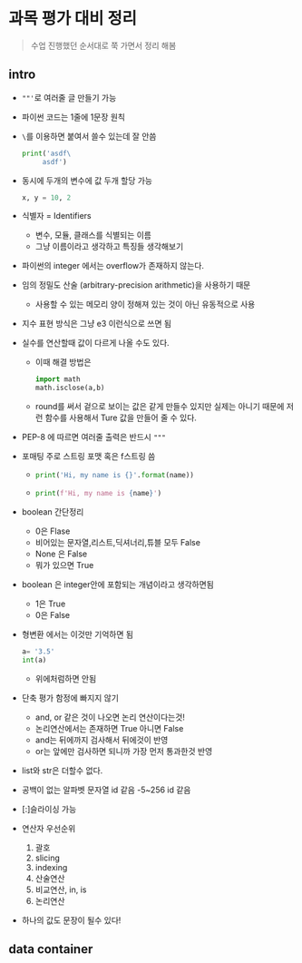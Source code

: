 # 과목 평가 대비 정리

> 수업 진행했던 순서대로 쭉 가면서 정리 해봄 



## intro 

* `""'`로 여러줄 글 만들기 가능

*  파이썬 코드는 1줄에 1문장 원칙

* `\`를 이용하면 붙여서 쓸수 있는데 잘 안씀

  ```python
  print('asdf\
       asdf')
  ```

* 동시에 두개의 변수에 값 두개 할당 가능

  ```python
  x, y = 10, 2
  ```

* 식별자 = Identifiers
  * 변수, 모듈, 클래스를 식별되는 이름
  * 그냥 이름이라고 생각하고 특징들 생각해보기
* 파이썬의 integer 에서는 overflow가 존재하지 않는다.
* 임의 정밀도 산술 (arbitrary-precision arithmetic)을 사용하기 때문
  * 사용할 수 있는 메모리 양이 정해져 있는 것이 아닌 유동적으로 사용

* 지수 표현 방식은 그냥 e3 이런식으로 쓰면 됨

* 실수를 연산할때 값이 다르게 나올 수도 있다. 

  * 이때 해결 방법은

    ```python
    import math
    math.isclose(a,b)
    ```

  * round를 써서 겉으로 보이는 값은 같게 만들수 있지만 실제는 아니기 때문에 저런 함수를 사용해서 Ture 값을 만들어 줄 수 있다.

* PEP-8 에 따르면 여러줄 출력은 반드시 `"""`

* 포매팅 주로 스트링 포맷 혹은 f스트링 씀

  * ```python
    print('Hi, my name is {}'.format(name))
    ```

  * ```python
    print(f'Hi, my name is {name}')
    ```

* boolean 간단정리
  * 0은 Flase
  * 비어있는 문자열,리스트,딕셔너리,튜블 모두 False
  * None 은 False
  * 뭐가 있으면 True

* boolean 은 integer안에 포함되는 개념이라고 생각하면됨

  * 1은 True
  * 0은 False

* 형변환 에서는 이것만 기억하면 됨 

  ```python
  a= '3.5'
  int(a)
  ```

  * 위에처럼하면 안됨

* 단축 평가 함정에 빠지지 않기

  * and, or 같은 것이 나오면 논리 연산이다는것!
  * 논리연산에서는 존재하면 True 아니면 False
  * and는 뒤에까지 검사해서 뒤에것이 반영
  * or는 앞에만 검사하면 되니까 가장 먼저 통과한것 반영

* list와 str은 더할수 없다.

* 공백이 없는 알파벳 문자열 id 같음 -5~256 id 같음

* [:]슬라이싱 가능

* 연산자 우선순위

  1. 괄호
  2.  slicing
  3. indexing
  4. 산술연산
  5. 비교연산, in, is
  6. 논리연산

* 하나의 값도 문장이 될수 있다!









## data container



